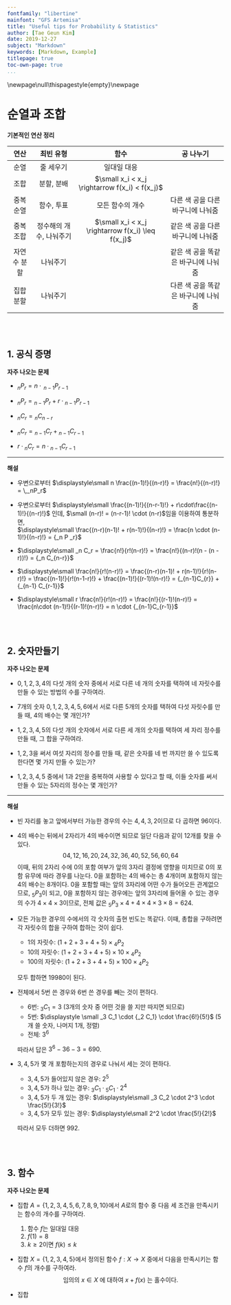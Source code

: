 ```yaml
---
fontfamily: "libertine"
mainfont: "GFS Artemisa"
title: "Useful tips for Probability & Statistics"
author: [Tae Geun Kim]
date: 2019-12-27
subject: "Markdown"
keywords: [Markdown, Example]
titlepage: true
toc-own-page: true
...
```


\newpage\null\thispagestyle{empty}\newpage

# 순열과 조합

**기본적인 연산 정리**

연산 | 최빈 유형 | 함수 | 공 나누기
:--: | :--: | :--: | :--:
순열 | 줄 세우기 | 일대일 대응 |  
조합 | 분할, 분배 | $\small x_i < x_j \rightarrow f(x_i) < f(x_j)$ |
중복순열 | 함수, 투표 | 모든 함수의 개수 | 다른 색 공을 다른 바구니에 나눠줌
중복조합 | 정수해의 개수, 나눠주기 | $\small x_i < x_j \rightarrow f(x_i) \leq f(x_j)$ | 같은 색 공을 다른 바구니에 나눠줌
자연수 분할 | 나눠주기 | | 같은 색 공을 똑같은 바구니에 나눠줌 
집합 분할 | 나눠주기 | | 다른 색 공을 똑같은 바구니에 나눠줌

<br/>

<br/>

## 1. 공식 증명

**자주 나오는 문제**

* $_n P _r = n \cdot \,_{n-1} P_{r-1}$  


* $_n P _r  = {_{n-1}P_r} + r\cdot{_{n-1}P_{r-1}}$  


* $_n C _r = {_n C _{n-r}}$


* $_n C _r = {_{n-1}C_{r}} + {_{n-1} C_{r-1}}$


* $r \cdot {_n C _r} = n\cdot{_{n-1}C_{r-1}}$

-----

**해설**

* 우변으로부터 $\displaystyle\small n \frac{(n-1)!}{(n-r)!} = \frac{n!}{(n-r)!} = \,_nP_r$


* 우변으로부터 $\displaystyle\small \frac{(n-1)!}{(n-r-1)!} + r\cdot\frac{(n-1)!}{(n-r)!}$ 인데, $\small (n-r)! = (n-r-1)! \cdot  (n-r)$임을 이용하여 통분하면,  
$\displaystyle\small \frac{(n-r)(n-1)! + r(n-1)!}{(n-r)!} = \frac{n \cdot (n-1)!}{(n-r)!} = {_n P _r}$


* $\displaystyle\small _n C_r = \frac{n!}{r!(n-r)!} = \frac{n!}{(n-r)!(n - (n - r))!} = {_n C_{n-r}}$


* $\displaystyle\small \frac{n!}{r!(n-r)!} = \frac{(n-r)(n-1)! + r(n-1)!}{r!(n-r)!} = \frac{(n-1)!}{r!(n-1-r)!} + \frac{(n-1)!}{(r-1)!(n-r)!} = {_{n-1}C_{r}} + {_{n-1} C_{r-1}}$


* $\displaystyle\small r \frac{n!}{r!(n-r)!} = \frac{n!}{(r-1)!(n-r)!} = \frac{n\cdot (n-1)!}{(r-1)!(n-r)!} = n \cdot {_{n-1}C_{r-1}}$

<br/>

<br/>

## 2. 숫자만들기

**자주 나오는 문제**

* $0,\,1,\,2,\,3,\,4$의 다섯 개의 숫자 중에서 서로 다른 네 개의 숫자를 택하여 네 자릿수를 만들 수 있는 방법의 수를 구하여라.


* 7개의 숫자 $0,\,1,\,2,\,3,\,4,\,5,\,6$에서 서로 다른 5개의 숫자를 택하여 다섯 자릿수를 만들 때, 4의 배수는 몇 개인가?


* $1,\,2,\,3,\,4,\,5$의 다섯 개의 숫자에서 서로 다른 세 개의 숫자를 택하여 세 자리 정수를 만들 때, 그 합을 구하여라.


* $1,\,2,\,3$을 써서 여섯 자리의 정수를 만들 때, 같은 숫자를 네 번 까지만 쓸 수 있도록 한다면 몇 가지 만들 수 있는가?


* $1,2,3,4,5$ 중에서 1과 2만을 중복하여 사용할 수 있다고 할 때, 이들 숫자를 써서 만들 수 있는 5자리의 정수는 몇 개인가?


------

**해설**

* 빈 자리를 놓고 앞에서부터 가능한 경우의 수는 $4,\,4,\,3,\,2$이므로 다 곱하면 96이다.


* 4의 배수는 뒤에서 2자리가 4의 배수이면 되므로 일단 다음과 같이 12개를 찾을 수 있다.
$$04,\, 12,\, 16,\, 20,\, 24,\, 32,\, 36,\, 40,\, 52,\, 56,\, 60,\, 64$$
이때, 뒤의 2자리 수에 $0$의 포함 여부가 앞의 3자리 결정에 영향을 미치므로 0의 포함 유무에 따라 경우를 나눈다.
$0$을 포함하는 4의 배수는 총 4개이며 포함하지 않는 4의 배수는 8개이다. 0을 포함할 때는 앞의 3자리에 어떤 수가 들어오든 관계없으므로,
$_5P_3$이 되고, 0을 포함하지 않는 경우에는 앞의 3자리에 들어올 수 있는 경우의 수가 $4\times 4\times 3$이므로, 전체 값은
$_5 P_3 \times 4 + 4\times 4\times 3 \times 8 = 624$.


* 모든 가능한 경우의 수에서의 각 숫자의 출현 빈도는 똑같다. 이때, 총합을 구하려면 각 자릿수의 합을 구하여 합하는 것이 쉽다.
    * 1의 자릿수: $(1+2+3+4+5) \times {_4 P_2}$
    * 10의 자릿수: $(1+2+3+4+5) \times 10 \times {_4 P _2}$
    * 100의 자릿수: $(1+2+3+4+5) \times 100 \times {_4 P _2}$  

  모두 합하면 19980이 된다.


* 전체에서 5번 쓴 경우와 6번 쓴 경우를 빼는 것이 편하다.
    * 6번: $_3 C_1 = 3$ (3개의 숫자 중 어떤 것을 쓸 지만 따지면 되므로)
    * 5번: $\displaystyle \small _3 C_1 \cdot {_2 C_1} \cdot \frac{6!}{5!}$ (5개 쓸 숫자, 나머지 1개, 정렬)
    * 전체: $3^6$

  따라서 답은 $3^6 - 36 - 3 = 690$.


* $3,4,5$가 몇 개 포함하는지의 경우로 나눠서 세는 것이 편하다.
    * $3,4,5$가 들어있지 않은 경우: $2^5$
    * $3,4,5$가 하나 있는 경우: $_3 C_1 \cdot {_5 C_1} \cdot 2^4$
    * $3,4,5$가 두 개 있는 경우: $\displaystyle\small _3 C_2 \cdot 2^3 \cdot \frac{5!}{3!}$
    * $3,4,5$가 모두 있는 경우: $\displaystyle\small 2^2 \cdot \frac{5!}{2!}$

  따라서 모두 더하면 $992$.

<br/>

<br/>

## 3. 함수

**자주 나오는 문제**

* 집합 $A = \{1,2,3,4,5,6,7,8,9,10\}$에서 $A$로의 함수 중 다음 세 조건을 만족시키는 함수의 개수를 구하여라.
    1. 함수 $f$는 일대일 대응
    2. $f(1) = 8$
    3. $k \geq 2$이면 $f(k) \leq k$


* 집합 $X = \{1,2,3,4,5\}$에서 정의된 함수 $f: X \rightarrow X$ 중에서 다음을 만족시키는 함수 $f$의 개수를 구하여라.
    $$\text{임의의 }x \in X\text{ 에 대하여 }x + f(x) \text{ 는 홀수이다.} $$


* 집합 
